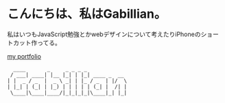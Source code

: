 # こんにちは、私はGabillian。
私はいつもJavaScript勉強とかwebデザインについて考えたりiPhoneのショートカット作ってる。

[my portfolio](https://codepen.io/Gabillan/pen/gOEambW)

```
  ____       _     _ _ _ _
 / ___| ____| |__ |_| | |_| ____ _  __
| |  _ / _  |  _ \ _| | |_ / _  | |/  \
| |_| | (_| | |_) | | | | | (_| |  /| |
 \____|\____|____/|_|_|_|_|\____|_| |_|
```
